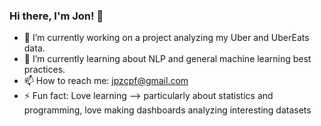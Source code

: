 ### Hi there, I'm Jon! 👋


- 🔭 I’m currently working on a project analyzing my Uber and UberEats data.
- 🌱 I’m currently learning about NLP and general machine learning best practices.
- 📫 How to reach me: jpzcpf@gmail.com
- ⚡ Fun fact: Love learning --> particularly about statistics and programming, love making dashboards analyzing interesting datasets

